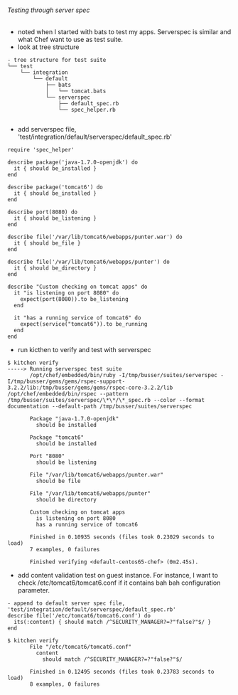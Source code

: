 ###### Testing through server spec
  * noted when I started with bats to test my apps. Serverspec is similar and what Chef want to use as test suite.
  * look at tree structure
```
- tree structure for test suite
└── test
    └── integration
        └── default
            ├── bats
            │   └── tomcat.bats
            └── serverspec
                ├── default_spec.rb
                └── spec_helper.rb


```
  *  add serverspec file, 'test/integration/default/serverspec/default_spec.rb'
```
require 'spec_helper'

describe package('java-1.7.0-openjdk') do
  it { should be_installed }
end

describe package('tomcat6') do
  it { should be_installed }
end

describe port(8080) do
  it { should be_listening }
end

describe file('/var/lib/tomcat6/webapps/punter.war') do
  it { should be_file }
end

describe file('/var/lib/tomcat6/webapps/punter') do
  it { should be_directory }
end

describe "Custom checking on tomcat apps" do
  it "is listening on port 8080" do
    expect(port(8080)).to be_listening
  end

  it "has a running service of tomcat6" do
    expect(service("tomcat6")).to be_running
  end
end
```
  * run kicthen to verify and test with serverspec
```
$ kitchen verify
-----> Running serverspec test suite
       /opt/chef/embedded/bin/ruby -I/tmp/busser/suites/serverspec -I/tmp/busser/gems/gems/rspec-support-3.2.2/lib:/tmp/busser/gems/gems/rspec-core-3.2.2/lib /opt/chef/embedded/bin/rspec --pattern /tmp/busser/suites/serverspec/\*\*/\*_spec.rb --color --format documentation --default-path /tmp/busser/suites/serverspec

       Package "java-1.7.0-openjdk"
         should be installed

       Package "tomcat6"
         should be installed

       Port "8080"
         should be listening

       File "/var/lib/tomcat6/webapps/punter.war"
         should be file

       File "/var/lib/tomcat6/webapps/punter"
         should be directory

       Custom checking on tomcat apps
         is listening on port 8080
         has a running service of tomcat6

       Finished in 0.10935 seconds (files took 0.23029 seconds to load)
       7 examples, 0 failures

       Finished verifying <default-centos65-chef> (0m2.45s).
```
* add content validation test on guest instance. For instance, I want to check /etc/tomcat6/tomcat6.conf if it contains bah bah configuration parameter.
```
- append to default server spec file, 'test/integration/default/serverspec/default_spec.rb'
describe file('/etc/tomcat6/tomcat6.conf') do
  its(:content) { should match /^SECURITY_MANAGER?=?"false?"$/ }
end

$ kitchen verify
       File "/etc/tomcat6/tomcat6.conf"
         content
           should match /^SECURITY_MANAGER?=?"false?"$/

       Finished in 0.12495 seconds (files took 0.23783 seconds to load)
       8 examples, 0 failures
```
